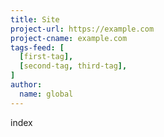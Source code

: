 ```yaml
---
title: Site
project-url: https://example.com
project-cname: example.com
tags-feed: [
  [first-tag],
  [second-tag, third-tag],
]
author:
  name: global
---
```


index
